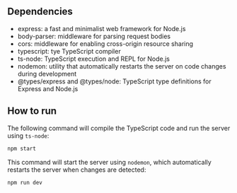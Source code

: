 ## Dependencies

- express: a fast and minimalist web framework for Node.js
- body-parser: middleware for parsing request bodies
- cors: middleware for enabling cross-origin resource sharing
- typescript: tye TypeScript compiler
- ts-node: TypeScript execution and REPL for Node.js
- nodemon: utility that automatically restarts the server on code changes during development
- @types/express and @types/node: TypeScript type definitions for Express and Node.js

## How to run

The following command will compile the TypeScript code and run the server using `ts-node`:
```bash
npm start
```

This command will start the server using `nodemon`, which automatically restarts the server when changes are detected:
```bash
npm run dev
```